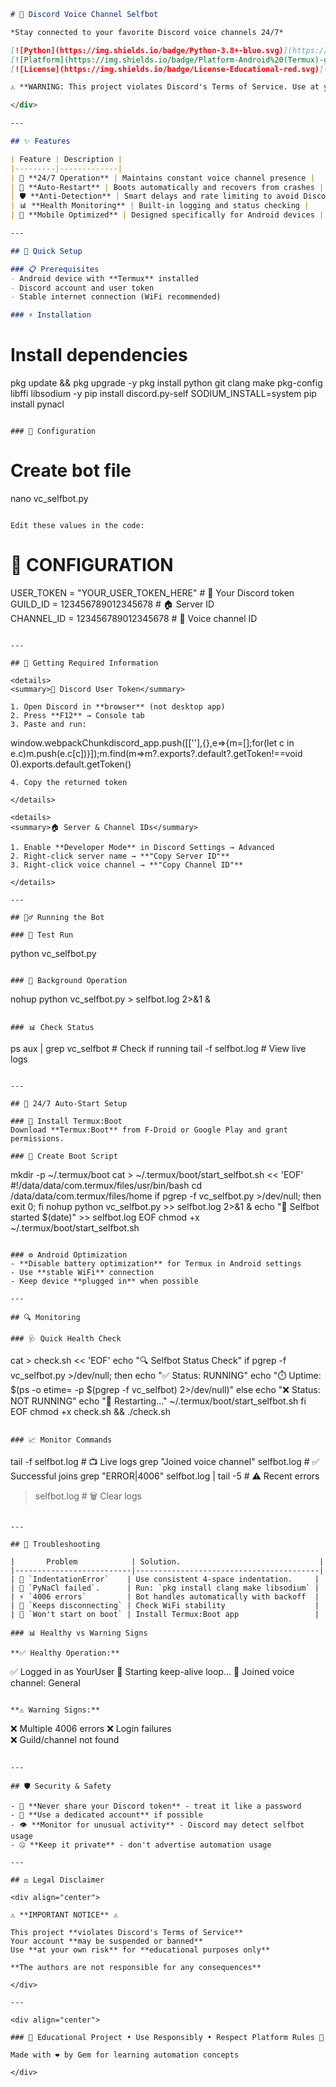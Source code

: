 ```markdown
# 🎵 Discord Voice Channel Selfbot

*Stay connected to your favorite Discord voice channels 24/7*

[![Python](https://img.shields.io/badge/Python-3.8+-blue.svg)](https://python.org)
[![Platform](https://img.shields.io/badge/Platform-Android%20(Termux)-green.svg)](https://termux.com)
[![License](https://img.shields.io/badge/License-Educational-red.svg)](#disclaimer)

⚠️ **WARNING: This project violates Discord's Terms of Service. Use at your own risk. Educational purposes only.**

</div>

---

## ✨ Features

| Feature | Description |
|---------|-------------|
| 🔄 **24/7 Operation** | Maintains constant voice channel presence |
| 🚀 **Auto-Restart** | Boots automatically and recovers from crashes |
| 🛡️ **Anti-Detection** | Smart delays and rate limiting to avoid Discord detection |
| 📊 **Health Monitoring** | Built-in logging and status checking |
| 📱 **Mobile Optimized** | Designed specifically for Android devices |

---

## 🚀 Quick Setup

### 📋 Prerequisites
- Android device with **Termux** installed
- Discord account and user token
- Stable internet connection (WiFi recommended)

### ⚡ Installation

```
# Install dependencies
pkg update && pkg upgrade -y
pkg install python git clang make pkg-config libffi libsodium -y
pip install discord.py-self
SODIUM_INSTALL=system pip install pynacl
```

### 🔧 Configuration

```
# Create bot file
nano vc_selfbot.py
```

Edit these values in the code:
```
# 🎯 CONFIGURATION
USER_TOKEN = "YOUR_USER_TOKEN_HERE"    # 🔑 Your Discord token
GUILD_ID = 123456789012345678           # 🏠 Server ID  
CHANNEL_ID = 123456789012345678         # 🎤 Voice channel ID
```

---

## 🔑 Getting Required Information

<details>
<summary>🎯 Discord User Token</summary>

1. Open Discord in **browser** (not desktop app)
2. Press **F12** → Console tab
3. Paste and run:
   ```
   window.webpackChunkdiscord_app.push([[''],{},e=>{m=[];for(let c in e.c)m.push(e.c[c])}]);m.find(m=>m?.exports?.default?.getToken!==void 0).exports.default.getToken()
   ```
4. Copy the returned token

</details>

<details>
<summary>🏠 Server & Channel IDs</summary>

1. Enable **Developer Mode** in Discord Settings → Advanced
2. Right-click server name → **"Copy Server ID"**
3. Right-click voice channel → **"Copy Channel ID"**

</details>

---

## 🏃‍♂️ Running the Bot

### 🧪 Test Run
```
python vc_selfbot.py
```

### 🌙 Background Operation
```
nohup python vc_selfbot.py > selfbot.log 2>&1 &
```

### 📊 Check Status
```
ps aux | grep vc_selfbot    # Check if running
tail -f selfbot.log         # View live logs
```

---

## 🔄 24/7 Auto-Start Setup

### 📱 Install Termux:Boot
Download **Termux:Boot** from F-Droid or Google Play and grant permissions.

### 🚀 Create Boot Script
```
mkdir -p ~/.termux/boot
cat > ~/.termux/boot/start_selfbot.sh << 'EOF'
#!/data/data/com.termux/files/usr/bin/bash
cd /data/data/com.termux/files/home
if pgrep -f vc_selfbot.py >/dev/null; then exit 0; fi
nohup python vc_selfbot.py >> selfbot.log 2>&1 &
echo "🚀 Selfbot started $(date)" >> selfbot.log
EOF
chmod +x ~/.termux/boot/start_selfbot.sh
```

### ⚙️ Android Optimization
- **Disable battery optimization** for Termux in Android settings
- Use **stable WiFi** connection
- Keep device **plugged in** when possible

---

## 🔍 Monitoring

### 🩺 Quick Health Check
```
cat > check.sh << 'EOF'
echo "🔍 Selfbot Status Check"
if pgrep -f vc_selfbot.py >/dev/null; then
    echo "✅ Status: RUNNING"
    echo "⏱️  Uptime: $(ps -o etime= -p $(pgrep -f vc_selfbot) 2>/dev/null)"
else
    echo "❌ Status: NOT RUNNING"
    echo "🔄 Restarting..."
    ~/.termux/boot/start_selfbot.sh
fi
EOF
chmod +x check.sh && ./check.sh
```

### 📈 Monitor Commands
```
tail -f selfbot.log                           # 📺 Live logs
grep "Joined voice channel" selfbot.log      # ✅ Successful joins
grep "ERROR\|4006" selfbot.log | tail -5     # ⚠️  Recent errors
> selfbot.log                                # 🗑️  Clear logs
```

---

## 🔧 Troubleshooting

|       Problem            | Solution.                               |
|--------------------------|-----------------------------------------|
| 🚫 `IndentationError`    | Use consistent 4-space indentation.     |
| 🔧 `PyNaCl failed`.      | Run: `pkg install clang make libsodium` |
| ⚡ `4006 errors`         | Bot handles automatically with backoff  |
| 🔄 `Keeps disconnecting` | Check WiFi stability                    |
| 🚀 `Won't start on boot` | Install Termux:Boot app                 |

### 📊 Healthy vs Warning Signs

**✅ Healthy Operation:**
```
✅ Logged in as YourUser
🔄 Starting keep-alive loop...
🎵 Joined voice channel: General
```

**⚠️ Warning Signs:**
```
❌ Multiple 4006 errors
❌ Login failures  
❌ Guild/channel not found
```

---

## 🛡️ Security & Safety

- 🔐 **Never share your Discord token** - treat it like a password
- 👤 **Use a dedicated account** if possible
- 👁️ **Monitor for unusual activity** - Discord may detect selfbot usage
- 🤐 **Keep it private** - don't advertise automation usage

---

## ⚖️ Legal Disclaimer

<div align="center">

⚠️ **IMPORTANT NOTICE** ⚠️

This project **violates Discord's Terms of Service**  
Your account **may be suspended or banned**  
Use **at your own risk** for **educational purposes only**

**The authors are not responsible for any consequences**

</div>

---

<div align="center">

### 🌟 Educational Project • Use Responsibly • Respect Platform Rules 🌟

Made with ❤️ by Gem for learning automation concepts

</div>
```
